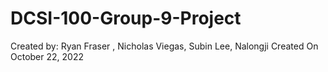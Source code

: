 # DCSI-100-Group-9-Project
Created by: Ryan Fraser , Nicholas Viegas, Subin Lee, Nalongji
Created On October 22, 2022

